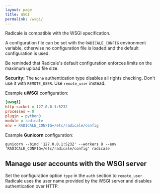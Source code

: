 ```yaml
---
layout: page
title: WSGI
permalink: /wsgi/
---
```


Radicale is compatible with the WSGI specification.

A configuration file can be set with the `RADICALE_CONFIG` environment variable,
otherwise no configuration file is loaded and the default configuration is used.

Be reminded that Radicale's default configuration enforces limits on the
maximum upload file size.

**Security:** The `None` authentication type disables all rights checking.
Don't use it with `REMOTE_USER`. Use `remote_user` instead.

Example **uWSGI** configuration:

```ini
[uwsgi]
http-socket = 127.0.0.1:5232
processes = 8
plugin = python3
module = radicale
env = RADICALE_CONFIG=/etc/radicale/config
```

Example **Gunicorn** configuration:

```shell
gunicorn --bind '127.0.0.1:5232' --workers 8 --env 'RADICALE_CONFIG=/etc/radicale/config' radicale
```

## Manage user accounts with the WSGI server
Set the configuration option `type` in the `auth` section to `remote_user`.
Radicale uses the user name provided by the WSGI server and disables
authentication over HTTP.

